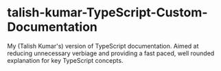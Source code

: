 # talish-kumar-TypeScript-Custom-Documentation
My (Talish Kumar's) version of TypeScript documentation.
Aimed at reducing unnecessary verbiage and providing a fast paced, well rounded explanation for key TypeScript concepts.
